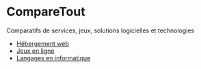 # CompareTout

Comparatifs de services, jeux, solutions logicielles et technologies

+ [Hébergement web](./hébergement-web.md)
+ [Jeux en ligne](./jeux-en-ligne.md)
+ [Langages en informatique](./langages-en-informatique.md)
